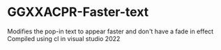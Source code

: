 # GGXXACPR-Faster-text
Modifies the pop-in text to appear faster and don't have a fade in effect
Compiled using cl in visual studio 2022
